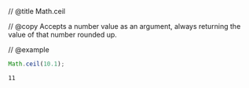 // @title Math.ceil

// @copy
Accepts a number value as an argument, always returning the value of that number rounded up.

// @example
```javascript
Math.ceil(10.1);
```
```shell
11
```